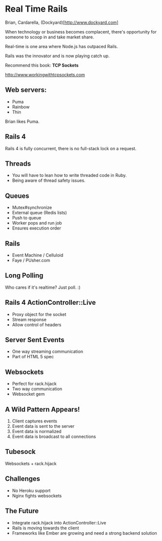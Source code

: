 # Real Time Rails

Brian, Cardarella, (Dockyard)[http://www.dockyard.com]

When technology or business becomes complacent, there's opportunity for someone to scoop in and take market share.

Real-time is one area where Node.js has outpaced Rails.

Rails was the innovator and is now playing catch up.

Recommend this book: **TCP Sockets**

http://www.workingwithtcpsockets.com

## Web servers:

* Puma
* Rainbow
* Thin

Brian likes Puma.

## Rails 4

Rails 4 is fully concurrent, there is no full-stack lock on a request. 

## Threads

* You will have to lean how to write threaded code in Ruby.
* Being aware of thread safety issues.

## Queues

* Mutex#synchronize
* External queue (Redis lists)
* Push to queue
* Worker pops and run job
* Ensures execution order

## Rails

* Event Machine / Celluloid
* Faye / PUsher.com

## Long Polling

Who cares if it's realtime? Just poll. :) 

## Rails 4 ActionController::Live

* Proxy object for the socket
* Stream response
* Allow control of headers

## Server Sent Events

* One way streaming communication
* Part of HTML 5 spec

## Websockets

* Perfect for rack.hijack
* Two way communication
* Websocket gem

## A Wild Pattern Appears!

1. Client captures events
2. Event data is sent to the server
3. Event data is normalized
4. Event data is broadcast to all connections

## Tubesock

Websockets + rack.hijack

## Challenges

* No Heroku support
* Nginx fights websockets

## The Future

* Integrate rack.hijack into ActionController::Live
* Rails is moving towards the client
* Frameworks like Ember are growing and need a strong backend solution
